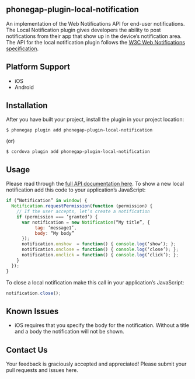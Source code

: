 
phonegap-plugin-local-notification
------------------------

An implementation of the Web Notifications API for end-user notifications. The Local Notification plugin gives developers the ability to post notifications from their app that show up in the device’s notification area. The API for the local notification plugin follows the [W3C Web Notifications specification](https://www.w3.org/TR/notifications/).

## Platform Support
- iOS
- Android

## Installation

After you have built your project, install the plugin in your project location:
```
$ phonegap plugin add phonegap-plugin-local-notification
```

(or)
```
$ cordova plugin add phonegap-plugin-local-notification
```

## Usage
Please read through the [full API documentation here](https://github.com/phonegap/phonegap-plugin-local-notification/blob/master/docs/api.md). To show a new local notification add this code to your application’s JavaScript:

```js
if (“Notification” in window) {
  Notification.requestPermission(function (permission) {
    // If the user accepts, let’s create a notification
    if (permission === ‘granted’) {
      var notification = new Notification(“My title”, {
           tag: ‘message1’, 
           body: “My body” 
      }); 
      notification.onshow  = function() { console.log(‘show’); };
      notification.onclose = function() { console.log(‘close’); };
      notification.onclick = function() { console.log(‘click’); };
    }
  });
}
```

To close a local notification make this call in your application’s JavaScript:

```js
notification.close();
```

## Known Issues
- iOS requires that you specify the body for the notification. Without a title and a body the notification will not be shown.


## Contact Us
Your feedback is graciously accepted and appreciated!
Please submit your pull requests and issues here.
